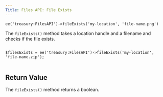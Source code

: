 ```yaml
---
Title: Files API: File Exists
---
```


`ee('treasury:FilesAPI')->fileExists('my-location', 'file-name.png')`

The `fileExists()` method takes a location handle and a filename and checks if the file exists.

<div class="content-blocks__pre-wrapper content-blocks__pre-wrapper--example">
<pre class="content-blocks__pre content-blocks__pre--example language-php">
<code class="content-blocks__code content-blocks__code--example language-php">
$filesExists = ee('treasury:FilesAPI')->fileExists('my-location', 'file-name.zip');
</code>
</pre>
</div>

## Return Value

The `fileExists()` method returns a boolean.
